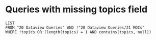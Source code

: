 # Queries with missing topics field

```dataview
LIST 
FROM "20 Dataview Queries" AND !"20 Dataview Queries/21 MOCs"
WHERE !topics OR (length(topics) = 1 AND contains(topics, null))
```